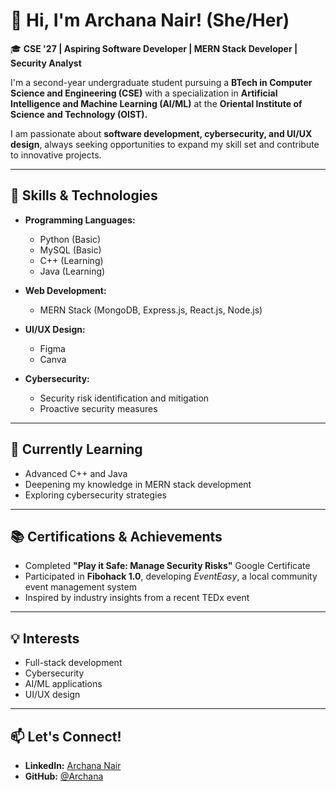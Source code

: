 # 👋 Hi, I'm Archana Nair! (She/Her)

🎓 **CSE '27 | Aspiring Software Developer | MERN Stack Developer | Security Analyst**  

I'm a second-year undergraduate student pursuing a **BTech in Computer Science and Engineering (CSE)** with a specialization in **Artificial Intelligence and Machine Learning (AI/ML)** at the **Oriental Institute of Science and Technology (OIST).**  

I am passionate about **software development, cybersecurity, and UI/UX design**, always seeking opportunities to expand my skill set and contribute to innovative projects.

---

## 🚀 Skills & Technologies

- **Programming Languages:**  
  - Python (Basic)  
  - MySQL (Basic)  
  - C++ (Learning)  
  - Java (Learning)  

- **Web Development:**  
  - MERN Stack (MongoDB, Express.js, React.js, Node.js)  

- **UI/UX Design:**  
  - Figma  
  - Canva  

- **Cybersecurity:**  
  - Security risk identification and mitigation  
  - Proactive security measures  

---

## 🌱 Currently Learning

- Advanced C++ and Java  
- Deepening my knowledge in MERN stack development  
- Exploring cybersecurity strategies  

---

## 📚 Certifications & Achievements

- Completed **"Play it Safe: Manage Security Risks"** Google Certificate  
- Participated in **Fibohack 1.0**, developing *EventEasy*, a local community event management system  
- Inspired by industry insights from a recent TEDx event  

---

## 💡 Interests

- Full-stack development  
- Cybersecurity  
- AI/ML applications  
- UI/UX design  

---

## 📫 Let's Connect!

- **LinkedIn:** [Archana Nair](https://www.linkedin.com/in/archana-nair-399bb0285/)  
- **GitHub:** [@Archana](https://github.com/Archana7224)  


<!--
**Archana7224/Archana7224** is a ✨ _special_ ✨ repository because its `README.md` (this file) appears on your GitHub profile.

Here are some ideas to get you started:

- 🔭 I’m currently working on ...
- 🌱 I’m currently learning ...
- 👯 I’m looking to collaborate on ...
- 🤔 I’m looking for help with ...
- 💬 Ask me about ...
- 📫 How to reach me: ...
- 😄 Pronouns: ...
- ⚡ Fun fact: ...
-->
